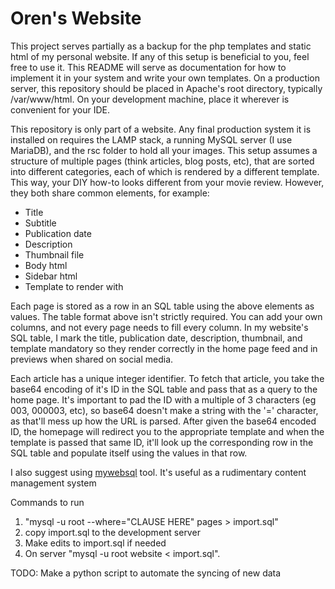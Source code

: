 Oren's Website
==========================================

This project serves partially as a backup for the php templates and static html of my personal website.
If any of this setup is beneficial to you, feel free to use it. This README will serve as documentation
for how to implement it in your system and write your own templates. On a production server, this repository
should be placed in Apache's root directory, typically /var/www/html. On your development machine, place
it wherever is convenient for your IDE.

This repository is only part of a website. Any final production system it is installed on requires the
LAMP stack, a running MySQL server (I use MariaDB), and the rsc folder to hold all your images. This setup
assumes a structure of multiple pages (think articles, blog posts, etc), that are sorted into different
categories, each of which is rendered by a different template. This way, your DIY how-to looks different
from your movie review. However, they both share common elements, for example:

  * Title
  * Subtitle
  * Publication date
  * Description
  * Thumbnail file
  * Body html
  * Sidebar html
  * Template to render with

Each page is stored as a row in an SQL table using the above elements as values. The table format above
isn't strictly required. You can add your own columns, and not every page needs to fill every column. In
my website's SQL table, I mark the title, publication date, description, thumbnail, and template mandatory
so they render correctly in the home page feed and in previews when shared on social media.

Each article has a unique integer identifier. To fetch that article, you take the base64 encoding of it's
ID in the SQL table and pass that as a query to the home page. It's important to pad the ID with a multiple
of 3 characters (eg 003, 000003, etc), so base64 doesn't make a string with the '=' character, as that'll
mess up how the URL is parsed. After given the base64 encoded ID, the homepage will redirect you to the
appropriate template and when the template is passed that same ID, it'll look up the corresponding row in
the SQL table and populate itself using the values in that row.

I also suggest using [mywebsql](http://mywebsql.net/) tool. It's useful as a rudimentary content management
system

Commands to run

1. "mysql -u root --where="CLAUSE HERE" pages > import.sql"
2. copy import.sql to the development server
3. Make edits to import.sql if needed
4. On server "mysql -u root website < import.sql".

TODO: Make a python script to automate the syncing of new data